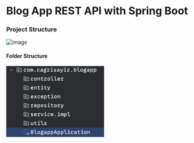# Blog App REST API with Spring Boot

### Project Structure

![image](https://github.com/cagrisayir/blogapp/assets/44059539/93bc4263-4193-4e3c-a0ae-f432709e3681)

#### Folder Structure

![img.png](img.png)

